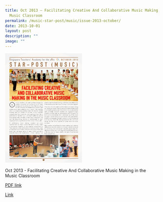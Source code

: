 ```yaml
---
title: Oct 2013 – Facilitating Creative And Collaborative Music Making in the
  Music Classroom
permalink: /music-star-post/music/issue-2013-october/
date: 2013-10-01
layout: post
description: ""
image: ""
---
```

<img src="/images/cc.png" 
     style="width:50%">
		 
Oct 2013 - Facilitating Creative And Collaborative Music Making in the Music Classroom

[PDF link](/files/2144a2f97_u9033.pdf)

[Link](https://www.star.moe.edu.sg/star/slot/resource_star/pf01/2144a2f97_u9033.pdf)


